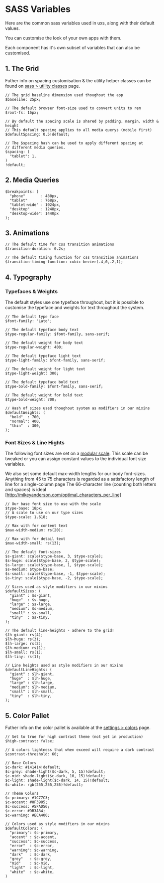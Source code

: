 # SASS Variables

Here are the common sass variables used in uxs, along with their default values.

You can customise the look of your own apps with them.

Each component has it's own subset of variables that can also be customised.

## 1. The Grid

Futher info on spacing customisation & the utility helper classes can be found on [sass > utility classes](/docs/sass/utility-classes) page.

```
// The grid baseline dimension used thoughout the app
$baseline: 25px;

// The default browser font-size used to convert units to rem
$root-fs: 16px;

// By default the spacing scale is shared by padding, margin, width & height
// This default spacing applies to all media querys (mobile first)
$defaultSpacing: 0.5!default;

// The $spacing hash can be used to apply different spacing at
// different media queries.
$spacing: (
  "tablet": 1,
)
!default;
```

## 2. Media Queries

```
$breakpoints: (
  "phone"       : 480px,
  "tablet"      : 768px,
  "tablet-wide" : 1024px,
  "desktop"     : 1248px,
  "desktop-wide": 1440px
);
```

## 3. Animations

```
// The default time for css transition animations
$transition-duration: 0.2s;

// The default timing function for css transition animations
$transition-timing-function: cubic-bezier(.4,0,.2,1);
```

## 4. Typography

### Typefaces & Weights

The default styles use one typeface throughout, but it is possible to customise the typeface and weights for text throughout the system.

```
// The default type face
$font-family: 'Lato';

// The default typeface body text
$type-regular-family: $font-family, sans-serif;

// The default weight for body text
$type-regular-weight: 400;

// The default typeface light text
$type-light-family: $font-family, sans-serif;

// The default weight for light text
$type-light-weight: 300;

// The default typeface bold text
$type-bold-family: $font-family, sans-serif;

// The default weight for bold text
$type-bold-weight: 700;

// Hash of sizes used thoughout system as modifiers in our mixins
$defaultWeights: (
  "bold"  : 700,
  "normal": 400,
  "thin"  : 300,
);
```


### Font Sizes & Line Hights

The following font sizes are set on a [modular scale](https://www.modularscale.com/). This scale can be tweaked or you can assign constant values to the individual font size variables.

We also set some default max-width lengths for our body font-sizes. Anything from 45 to 75 characters is regarded as a satisfactory length of line for a single-column page The 66-character line (counting both letters and spaces) is ideal [http://mikeyanderson.com/optimal_characters_per_line]


```
// Our base font size to use with the scale
$type-base: 18px;
// A scale to use on our type sizes
$type-scale: 1.618;

// Max with for content text
$max-width-medium: rs(20);

// Max with for detail text
$max-width-small: rs(13);

// The default font-sizes
$s-giant: scale($type-base, 3, $type-scale);
$s-huge: scale($type-base, 2, $type-scale);
$s-large: scale($type-base, 1, $type-scale);
$s-medium: $type-base;
$s-small: scale($type-base, -1, $type-scale);
$s-tiny: scale($type-base, -2, $type-scale);

// Sizes used as style modifiers in our mixins
$defaultSizes: (
  "giant" : $s-giant,
  "huge"  : $s-huge,
  "large" : $s-large,
  "medium": $s-medium,
  "small" : $s-small,
  "tiny"  : $s-tiny,
);

// The default line-heights - adhere to the grid!
$lh-giant: rs(4);
$lh-huge: rs(3);
$lh-large: rs(2);
$lh-medium: rs(1);
$lh-small: rs(1);
$lh-tiny: rs(1);

// Line heights used as style modifiers in our mixins
$defaultLineHights: (
  "giant" : $lh-giant,
  "huge"  : $lh-huge,
  "large" : $lh-large,
  "medium": $lh-medium,
  "small" : $lh-small,
  "tiny"  : $lh-tiny,
);

```

## 5. Color Pallet

Futher info on the color pallet is available at the [settings > colors](/docs/settings/colors) page.

```
// Set to true for high contrast theme (not yet in production)
$high-contrast: false;

// A colors lightness that when exceed will require a dark contrast
$contrast-threshold: 60;

// Base Colors
$c-dark: #141414!default;
$c-grey: shade-light($c-dark, 5, 15)!default;
$c-mid: shade-light($c-dark, 10, 15)!default;
$c-light: shade-light($c-dark, 14, 15)!default;
$c-white: rgb(255,255,255)!default;

// Theme Colors
$c-primary: #1C77C3;
$c-accent: #8F3985;
$c-success: #5FAD56;
$c-error: #DB3A34;
$c-warning: #ECA400;

// Colors used as style modifiers in our mixins
$defaultColors: (
  "primary": $c-primary,
  "accent" : $c-accent,
  "success": $c-success,
  "error"  : $c-error,
  "warning": $c-warning,
  "dark"   : $c-dark,
  "grey"   : $c-grey,
  "mid"    : $c-mid,
  "light"  : $c-light,
  "white"  : $c-white,
)
```
